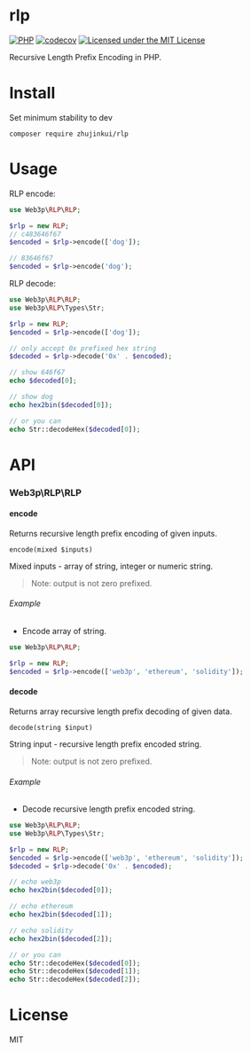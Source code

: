 # rlp

[![PHP](https://github.com/web3p/rlp/actions/workflows/php.yml/badge.svg)](https://github.com/web3p/rlp/actions/workflows/php.yml)
[![codecov](https://codecov.io/gh/web3p/rlp/branch/master/graph/badge.svg)](https://codecov.io/gh/web3p/rlp)
[![Licensed under the MIT License](https://img.shields.io/badge/License-MIT-blue.svg)](https://github.com/web3p/rlp/blob/master/LICENSE)

Recursive Length Prefix Encoding in PHP.

# Install

Set minimum stability to dev
```
composer require zhujinkui/rlp
```

# Usage

RLP encode:

```php
use Web3p\RLP\RLP;

$rlp = new RLP;
// c483646f67
$encoded = $rlp->encode(['dog']);

// 83646f67
$encoded = $rlp->encode('dog');
```

RLP decode:

```php
use Web3p\RLP\RLP;
use Web3p\RLP\Types\Str;

$rlp = new RLP;
$encoded = $rlp->encode(['dog']);

// only accept 0x prefixed hex string
$decoded = $rlp->decode('0x' . $encoded);

// show 646f67
echo $decoded[0];

// show dog
echo hex2bin($decoded[0]);

// or you can
echo Str::decodeHex($decoded[0]);
```

# API

### Web3p\RLP\RLP

#### encode

Returns recursive length prefix encoding of given inputs.

`encode(mixed $inputs)`

Mixed inputs - array of string, integer or numeric string.

> Note: output is not zero prefixed.

###### Example

* Encode array of string.

```php
use Web3p\RLP\RLP;

$rlp = new RLP;
$encoded = $rlp->encode(['web3p', 'ethereum', 'solidity']);
```

#### decode

Returns array recursive length prefix decoding of given data.

`decode(string $input)`

String input - recursive length prefix encoded string.

> Note: output is not zero prefixed.

###### Example

* Decode recursive length prefix encoded string.

```php
use Web3p\RLP\RLP;
use Web3p\RLP\Types\Str;

$rlp = new RLP;
$encoded = $rlp->encode(['web3p', 'ethereum', 'solidity']);
$decoded = $rlp->decode('0x' . $encoded);

// echo web3p
echo hex2bin($decoded[0]);

// echo ethereum
echo hex2bin($decoded[1]);

// echo solidity
echo hex2bin($decoded[2]);

// or you can
echo Str::decodeHex($decoded[0]);
echo Str::decodeHex($decoded[1]);
echo Str::decodeHex($decoded[2]);
```

# License
MIT
